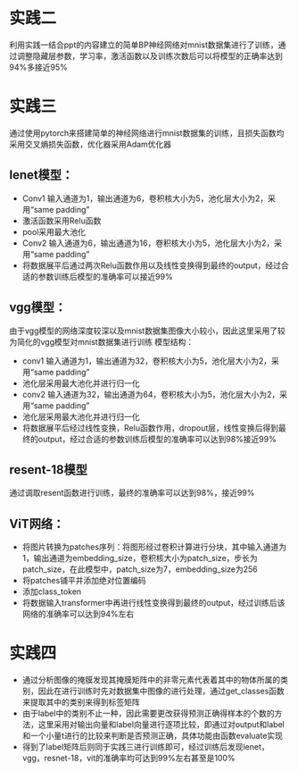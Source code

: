 # 实践二
利用实践一结合ppt的内容建立的简单BP神经网络对mnist数据集进行了训练，通过调整隐藏层参数，学习率，激活函数以及训练次数后可以将模型的正确率达到94%多接近95%
# 实践三
通过使用pytorch来搭建简单的神经网络进行mnist数据集的训练，且损失函数均采用交叉熵损失函数，优化器采用Adam优化器
## lenet模型：
- Conv1 输入通道为1，输出通道为6，卷积核大小为5，池化层大小为2，采用“same padding”
- 激活函数采用Relu函数
- pool采用最大池化
- Conv2 输入通道为6，输出通道为16，卷积核大小为5，池化层大小为2，采用“same padding”
- 将数据展平后通过两次Relu函数作用以及线性变换得到最终的output，经过合适的参数训练后模型的准确率可以接近99%
## vgg模型：
由于vgg模型的网络深度较深以及mnist数据集图像大小较小，因此这里采用了较为简化的vgg模型对mnist数据集进行训练
模型结构：
- conv1 输入通道为1，输出通道为32，卷积核大小为5，池化层大小为2，采用“same padding”
- 池化层采用最大池化并进行归一化
- conv2 输入通道为32，输出通道为64，卷积核大小为5，池化层大小为2，采用“same padding”
- 池化层采用最大池化并进行归一化
- 将数据展平后经过线性变换，Relu函数作用，dropout层，线性变换后得到最终的output，经过合适的参数训练后模型的准确率可以达到98%接近99%
## resent-18模型
通过调取resent函数进行训练，最终的准确率可以达到98%，接近99%
## ViT网络：
- 将图片转换为patches序列：将图形经过卷积计算进行分块，其中输入通道为1，输出通道为embedding_size，卷积核大小为patch_size，步长为patch_size，在此模型中，patch_size为7，embedding_size为256
- 将patches铺平并添加绝对位置编码
- 添加class_token
- 将数据输入transformer中再进行线性变换得到最终的output，经过训练后该网络的准确率可以达到94%左右
# 实践四
- 通过分析图像的掩膜发现其掩膜矩阵中的非零元素代表着其中的物体所属的类别，因此在进行训练时先对数据集中图像的进行处理，通过get_classes函数来提取其中的类别来得到标签矩阵
- 由于label中的类别不止一种，因此需要更改获得预测正确得样本的个数的方法，这里采用对输出向量和label向量进行逐项比较，即通过对output和label和一个小量t进行的比较来判断是否预测正确，具体功能由函数evaluate实现
- 得到了label矩阵后则同于实践三进行训练即可，经过训练后发现lenet，vgg，resnet-18，vit的准确率均可达到99%左右甚至是100%
